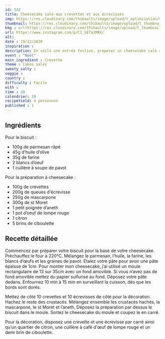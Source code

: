 ```yaml
---
id: 142
title: Cheesecake salé aux crevettes et aux écrevisses
img: https://res.cloudinary.com/thibaults/image/upload/t_optimisation/v1608403221/Recipes/20201219_cheesecake_crevettes.jpg
thumbnail: https://res.cloudinary.com/thibaults/image/upload/t_thumbnail_josie/v1608403221/Recipes/20201219_cheesecake_crevettes.jpg
bkg : url(https://res.cloudinary.com/thibaults/image/upload/t_thumbnail_josie/v1608403221/Recipes/20201219_cheesecake_crevettes.jpg)
url: https://www.instagram.com/p/CI_SETaJMRX/
alt: 
date : 19/12/2020
inspiration : 
description: En voilà une entrée festive, proposez un cheesecake salé aux crevettes et aux écrevisses accompagné d’une salade verte
event : "Noël"
main_ingredient : Crevette
theme : Cakes salés
sweety_salty : 
veggie : 
country :
difficulty : Facile
with : 
time : 30
calendrier: 19
recipeYield: 4 personnes
published : 1
---
```


## Ingrédients
Pour le biscuit : 
 - 100g de parmesan râpé
 - 45g d’huile d’olive
 - 35g de farine
 - 2 blancs d’oeuf
 - 1 cuillère à soupe de pavot 

Pour la préparation à cheesecake :
 - 100g de crevettes
 - 200g de queues d'écrevisse
 - 250g de mascarpone 
 - 300g de st Moret
 - 1 petit poignée d’aneth
 - 1 pot d’oeuf de lompe rouge
 - 1 citron
 - 5 brins de ciboulette

## Recette détaillée
Commencez par préparer votre biscuit pour la base de votre cheesecake. Préchauffez le four à 220°C. Mélangez le parmesan, l’huile, la farine, les blancs d’œufs et les graines de pavot. Etalez votre pâte pour avoir une pâte épaisse de 1cm. Pour monter mon cheesecake, j’ai utilisé un moule rectangulaire de 13 sur 35cm avec un fond amovible. Si vous n’avez pas de fond amovible mettez du papier sulfurisé au fond. Déposez votre pâte dedans. Enfournez 10 min à 15 min en surveillant la cuisson, dès que les bords sont dorés.

Mettez de côté 10 crevettes et 10 écrevisses de côté pour la décoration. Hachez le reste des crustacés. Mélangez ensemble les crustacés hachés, la mascarpone, le st Moret et l’aneth. Déposez la préparation par dessus le biscuit dans le moule. Sortez le cheesecake du moule et coupez le en carré. 

Pour la décoration, disposez une crevette et une écrevisse par carré ainsi qu’un quartier de citron, une cuillère à café d'œuf de lompe rouge et un demi brin de ciboulette.